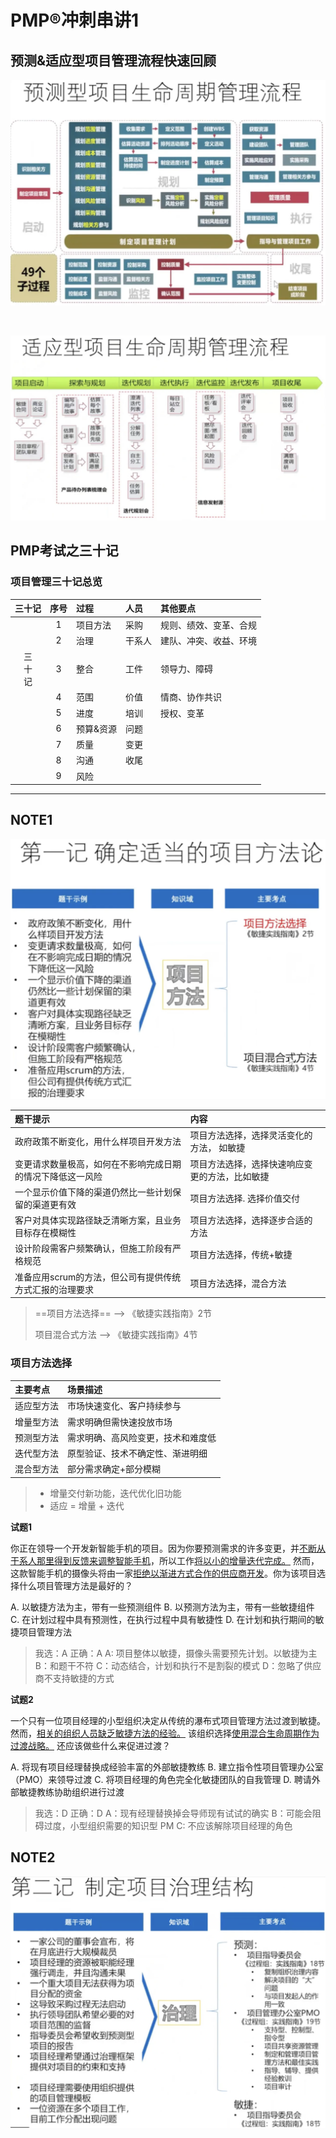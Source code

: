 # PMP®冲刺串讲1

## 预测&适应型项目管理流程快速回顾

![alt text](img/c1_lifecycle_1.png)

<br>

![alt text](img/c1_lifecycle_2.png)

## PMP考试之三十记


### 项目管理三十记总览

| 三十记 | 序号 | 过程 | 人员 | 其他要点 |
| :---: | :---: | :--- | :--- | :--- |
| | 1 | 项目方法 | 采购 | 规则、绩效、变革、合规 |
| | 2 | 治理 | 干系人 | 建队、冲突、收益、环境 |
| 三<br>十<br>记 | 3 | 整合 | 工件 | 领导力、障碍 |
| | 4 | 范围 | 价值 | 情商、协作共识 |
| | 5 | 进度 | 培训 | 授权、变革 |
| | 6 | 预算&资源 | 问题 | |
| | 7 | 质量 | 变更 | |
| | 8 | 沟通 | 收尾 | |
| | 9 | 风险 | | |

---

## NOTE1

![alt text](img/c1_note_1.png)

| 题干提示 | 内容 |
| :--- | :--- |
| 政府政策不断变化，用什么样项目开发方法 | 项目方法选择，选择灵活变化的方法， 如敏捷|
| 变更请求数量极高，如何在不影响完成日期的情况下降低这一风险 | 项目方法选择，选择快速响应变更的方法，比如敏捷   |
| 一个显示价值下降的渠道仍然比一些计划保留的渠道更有效 | 项目方法选择. 选择价值交付 |
| 客户对具体实现路径缺乏清晰方案，且业务目标存在模糊性 | 项目方法选择，选择逐步合适的方法 |
| 设计阶段需客户频繁确认，但施工阶段有严格规范 | 项目方法选择，传统+敏捷 |
| 准备应用scrum的方法，但公司有提供传统方式汇报的治理要求 | 项目方法选择，混合方法 |

> ==项目方法选择==  --> 《敏捷实践指南》2节
> 
> 项目混合式方法  --> 《敏捷实践指南》4节

### 项目方法选择

| 主要考点 | 场景描述 |
| :--- | :--- |
| 适应型方法 | 市场快速变化、客户持续参与 |
| 增量型方法 | 需求明确但需快速投放市场 |
| 预测型方法 | 需求明确、高风险变更，技术和难度低 |
| 迭代型方法 | 原型验证、技术不确定性、渐进明细 |
| 混合型方法 | 部分需求确定+部分模糊 |


> - 增量交付新功能，迭代优化旧功能
> - 适应 = 增量 + 迭代

**试题1**

你正在领导一个开发新智能手机的项目。因为你要预测需求的许多变更，并<u>不断从干系人那里得到反馈来调整智能手机</u>，所以工作<u>将以小的增量迭代完成。</u>
然而，这款智能手机的摄像头将由一家<u>拒绝以渐进方式合作的供应商开发</u>。你为该项目选择什么项目管理方法是最好的？

A. 以敏捷方法为主，带有一些预测组件
B. 以预测方法为主，带有一些敏捷组件
C. 在计划过程中具有预测性，在执行过程中具有敏捷性
D. 在计划和执行期间的敏捷项目管理方法

> 我选：A
> 正确：A
> A: 项目整体以敏捷，摄像头需要预先计划。以敏捷为主
> B：和题干不符
> C：动态结合，计划和执行不是割裂的模式
> D：忽略了供应商不支持敏捷的方式

**试题2**

一个只有一位项目经理的小型组织决定从传统的瀑布式项目管理方法过渡到敏捷。
然而，<u>相关的组织人员缺乏敏捷方法的经验。</u> 该组织选择<u>使用混合生命周期作为过渡战略。</u>
还应该做些什么来促进过渡？

A. 将现有项目经理替换成经验丰富的外部敏捷教练
B. 建立指令性项目管理办公室（PMO）来领导过渡
C. 将项目经理的角色完全化敏捷团队的自我管理
D. 聘请外部敏捷教练协助组织进行过渡

> 我选：D
> 正确：D
> A：现有经理替换掉会导师现有试试的确实
> B：可能会阻碍过度，小型组织需要的知识型 PM
> C: 不应该解除项目经理的角色

## NOTE2

![alt text](img/c1_note_2.png)

